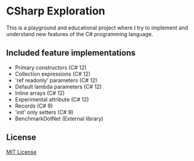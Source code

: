 # CSharp Exploration

This is a playground and educational project where I try to implement and understand new features of the C# programming
language.

## Included feature implementations

- Primary constructors (C# 12)
- Collection expressions (C# 12)
- 'ref readonly' parameters (C# 12)
- Default lambda parameters (C# 12)
- Inline arrays (C# 12)
- Experimental attribute (C# 12)
- Records (C# 9)
- 'init' only setters (C# 9)
- BenchmarkDotNet (External library)

## License

[MIT License](https://github.com/iozsaygi/csharp-exploration/blob/main/LICENSE)